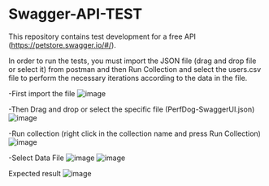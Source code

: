 # Swagger-API-TEST
This repository contains test development for a free API (https://petstore.swagger.io/#/).

In order to run the tests, you must import the JSON file (drag and drop file or select it) from postman and then Run Collection and select the users.csv file to perform the necessary iterations according to the data in the file.

-First import the file
![image](https://github.com/YgriegaSB/Swagger-API-TEST/assets/59478604/5c630605-b9aa-45ce-ab5f-fa39c30b2712)

-Then Drag and drop or select the specific file (PerfDog-SwaggerUI.json)
![image](https://github.com/YgriegaSB/Swagger-API-TEST/assets/59478604/19f8398f-d789-423a-bcfd-9f729a4218ef)

-Run collection (right click in the collection name and press Run Collection)
![image](https://github.com/YgriegaSB/Swagger-API-TEST/assets/59478604/e6578e95-3eff-447a-ba6f-32da104202a2)

-Select Data File
![image](https://github.com/YgriegaSB/Swagger-API-TEST/assets/59478604/e2e0082e-ae8f-435d-a044-6de0e9188298)
![image](https://github.com/YgriegaSB/Swagger-API-TEST/assets/59478604/6c9bcb8c-c320-4679-b10a-14e2c87f0e9a)

Expected result
![image](https://github.com/YgriegaSB/Swagger-API-TEST/assets/59478604/2a3c24ca-1c31-41a9-b0e0-b55e7962471c)

